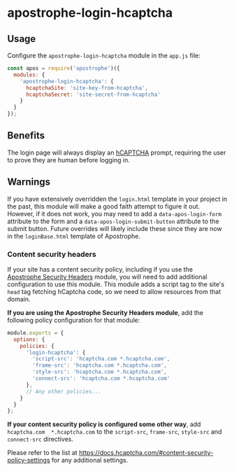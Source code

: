 # apostrophe-login-hcaptcha

## Usage

Configure the `apostrophe-login-hcaptcha` module in the `app.js` file:

```javascript
const apos = require('apostrophe')({
  modules: {
    'apostrophe-login-hcaptcha': {
      hcaptchaSite: 'site-key-from-hcaptcha',
      hcaptchaSecret: 'site-secret-from-hcaptcha'
    }
  }
});
```

## Benefits

The login page will always display an [hCAPTCHA](https://docs.hcaptcha.com) prompt, requiring the user to prove they are human before logging in.

## Warnings

If you have extensively overridden the `login.html` template in your project in the past, this module will make a good faith attempt to figure it out. However, if it does not work, you may need to add a `data-apos-login-form` attribute to the form and a `data-apos-login-submit-button` attribute to the submit button. Future overrides will likely include these since they are now in the `loginBase.html` template of Apostrophe.

### Content security headers

If your site has a content security policy, including if you use the [Apostrophe Security Headers](https://www.npmjs.com/package/apostrophe-security-headers) module, you will need to add additional configuration to use this module. This module adds a script tag to the site's `head` tag fetching hCaptcha code, so we need to allow resources from that domain.

**If you are using the Apostrophe Security Headers module**, add the following policy configuration for that module:

```javascript
module.exports = {
  options: {
    policies: {
      'login-hcaptcha': {
        'script-src': 'hcaptcha.com *.hcaptcha.com',
        'frame-src': 'hcaptcha.com *.hcaptcha.com',
        'style-src': 'hcaptcha.com *.hcaptcha.com',
        'connect-src': 'hcaptcha.com *.hcaptcha.com'
      },
      // Any other policies...
    }
  }
};
```

**If your content security policy is configured some other way**, add `hcaptcha.com  *.hcaptcha.com` to the `script-src`, `frame-src`, `style-src` and `connect-src` directives.

Please refer to the list at https://docs.hcaptcha.com/#content-security-policy-settings for any additional settings.
